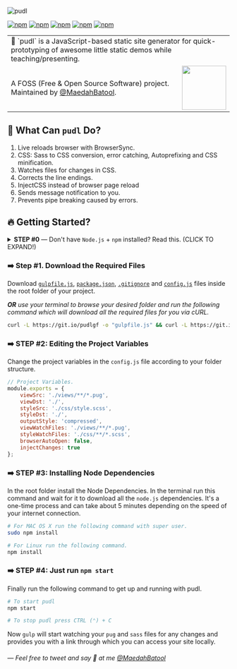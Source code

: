 ![pudl](https://on.ahmda.ws/1a2d181b2j1P/c)

[![npm](https://img.shields.io/npm/v/gulp-poodle.svg?style=flat-square)](https://www.npmjs.com/package/gulp-poodle) [![npm](https://img.shields.io/npm/dt/gulp-poodle.svg?style=flat-square&label=downloads)](https://www.npmjs.com/package/gulp-poodle) [![npm](https://img.shields.io/badge/pug-html-gray.svg?colorA=A86454&style=flat-square)](https://www.npmjs.com/package/gulp-poodle) [![npm](https://img.shields.io/badge/sass-css-gray.svg?colorA=C6538B&style=flat-square)](https://www.npmjs.com/package/gulp-poodle) [![npm](https://img.shields.io/badge/%F0%9F%8C%9F-GitHub-gray.svg?colorA=999999&style=flat-square)](https://www.npmjs.com/package/gulp-poodle)

<table width='100%'>
    <tr>
        <td align='left' width='100%' colspan='2'>
            🎯 `pudl` is a JavaScript-based static site generator for quick-prototyping of awesome little static demos while teaching/presenting.
        </td>
    </tr>
    <tr>
        <td>
            A FOSS (Free & Open Source Software) project. Maintained by <a href='https://github.com/maedahbatool'>@MaedahBatool</a>.
        </td>
        <td align='center'>
            <a href='https://MaedahBatool.com/'>
                <img src='https://img.shields.io/badge/MAEDAH-BATOOL-gray.svg?colorA=5734F5&style=flat-square' width='100' />
            </a>
        </td>
    </tr>
</table>

## 🐶 What Can `pudl` Do?

1.  Live reloads browser with BrowserSync.
2.  CSS: Sass to CSS conversion, error catching, Autoprefixing and CSS minification.
3.  Watches files for changes in CSS.
4.  Corrects the line endings.
5.  InjectCSS instead of browser page reload
6.  Sends message notification to you.
7.  Prevents pipe breaking caused by errors.

## 🔥 Getting Started?

<details>
 <summary><strong> STEP #0</strong> — Don't have <code>Node.js</code> + <code>npm</code> installed? Read this. (CLICK TO EXPAND!)</summary>

In case you are an absolute beginner to the world of `Node.js`, JavaScript, and `npm` packages — all you need to do is go to the Node's site [download + install](https://nodejs.org/en/download/) Node on your system. This will install both `Node.js` and `npm`, i.e., node package manager — the command line interface of Node.js.

You can verify the install by opening your terminal app and typing...

```sh
node -v
# Results into v9.11.2 — make sure you have Node >= 8 installed.

npm -v
# Results into v6.2.0 — make sure you have npm >= 5.3 installed.
```

</details>

### ➡️ Step #1. Download the Required Files

Download [`gulpfile.js`](https://raw.githubusercontent.com/MaedahBatool/pudl/master/gulpfile.js), [`package.json`](https://raw.githubusercontent.com/MaedahBatool/pudl/master/package.json), [`.gitignore`](https://raw.githubusercontent.com/MaedahBatool/pudl/master/.gitignore) and [`config.js`](https://raw.githubusercontent.com/MaedahBatool/pudl/master/config.js) files inside the root folder of your project.

_**OR** use your terminal to browse your desired folder and run the following command which will download all the required files for you via cURL._

```sh
curl -L https://git.io/pudlgf -o "gulpfile.js" && curl -L https://git.io/pudlpkg -o "pacakge.json" && curl -L https://git.io/pudlgi -o ".gitignore" && curl -L https://git.io/pudlcfg -o "config.js"
```

### ➡️ STEP #2: Editing the Project Variables

Change the project variables in the `config.js` file according to your folder structure.

```js
// Project Variables.
module.exports = {
	viewSrc: './views/**/*.pug',
	viewDst: './',
	styleSrc: './css/style.scss',
	styleDst: './',
	outputStyle: 'compressed',
	viewWatchFiles: './views/**/*.pug',
	styleWatchFiles: './css/**/*.scss',
	browserAutoOpen: false,
	injectChanges: true
};
```

### ➡️ STEP #3: Installing Node Dependencies

In the root folder install the Node Dependencies. In the terminal run this command and wait for it to download all the `node.js` dependencies. It's a one-time process and can take about 5 minutes depending on the speed of your internet connection.

```sh
# For MAC OS X run the following command with super user.
sudo npm install

# For Linux run the following command.
npm install
```

### ➡️ STEP #4: Just run `npm start`

Finally run the following command to get up and running with pudl.

```sh
# To start pudl
npm start

# To stop pudl press CTRL (⌃) + C
```

Now `gulp` will start watching your `pug` and `sass` files for any changes and provides you with a link through which you can access your site locally.

###### — Feel free to tweet and say 👋 at me [@MaedahBatool](https://twitter.com/MaedahBatool/)
